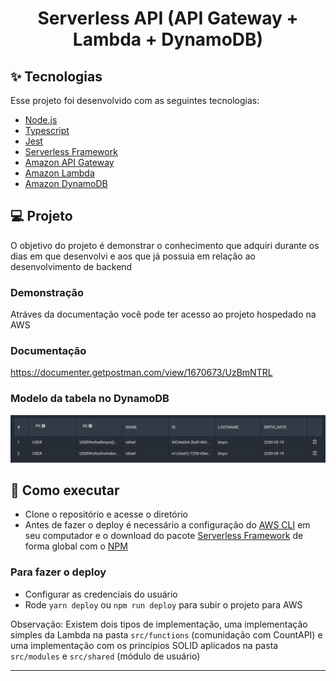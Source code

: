 <h1 align="center">Serverless API (API Gateway + Lambda + DynamoDB)</h1>

## ✨ Tecnologias

Esse projeto foi desenvolvido com as seguintes tecnologias:

- [Node.js](https://nodejs.org/en/)
- [Typescript](https://www.typescriptlang.org/)
- [Jest](https://jestjs.io/)
- [Serverless Framework](serverless.com/)
- [Amazon API Gateway](https://aws.amazon.com/pt/api-gateway/)
- [Amazon Lambda](https://aws.amazon.com/pt/lambda/)
- [Amazon DynamoDB](https://aws.amazon.com/pt/api-gateway/)

## 💻 Projeto

O objetivo do projeto é demonstrar o conhecimento que adquiri durante os dias em que desenvolvi e aos que já possuia em relação ao desenvolvimento de backend

### Demonstração

Atráves da documentação você pode ter acesso ao projeto hospedado na AWS

### Documentação

https://documenter.getpostman.com/view/1670673/UzBmNTRL

### Modelo da tabela no DynamoDB

![](https://github.com/rafaelqw/stone-serverless-api/blob/master/images/readme/dynamodb-structure.png)

## 🚀 Como executar

- Clone o repositório e acesse o diretório
- Antes de fazer o deploy é necessário a configuração do [AWS CLI](https://aws.amazon.com/pt/cli/) em seu computador e o download do pacote [Serverless Framework](serverless.com/) de forma global com o [NPM](https://www.npmjs.com/)

### Para fazer o deploy

- Configurar as credenciais do usuário
- Rode `yarn deploy` ou `npm run deploy` para subir o projeto para AWS

Observação: Existem dois tipos de implementação, uma implementação simples da Lambda na pasta `src/functions` (comunidação com CountAPI) e uma implementação com os princípios SOLID aplicados na pasta `src/modules` e `src/shared` (módulo de usuário)

---

